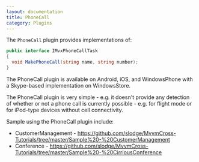 ```yaml
---
layout: documentation
title: PhoneCall
category: Plugins
---
```

The `PhoneCall` plugin provides implementations of:
```c# 
public interface IMvxPhoneCallTask
{
  void MakePhoneCall(string name, string number);
}
```
The PhoneCall plugin is available on Android, iOS, and WindowsPhone with a Skype-based implementation on WindowsStore.

The PhoneCall plugin is very simple - e.g. it doesn't provide any detection of whether or not a phone call is currently possible - e.g. for flight mode or for iPod-type devices without cell connectivity.

Sample using the PhoneCall plugin include:

- CustomerManagement - https://github.com/slodge/MvvmCross-Tutorials/tree/master/Sample%20-%20CustomerManagement
- Conference - https://github.com/slodge/MvvmCross-Tutorials/tree/master/Sample%20-%20CirriousConference
